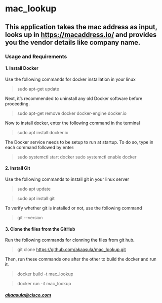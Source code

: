 # mac_lookup

## This application takes the mac address as input, looks up in https://macaddress.io/  and provides you the vendor details like company name.

### Usage and Requirements
#### 1. Install Docker
Use the following commands for docker installation in your linux 
>sudo apt-get update


Next, it’s recommended to uninstall any old Docker software before proceeding.

>sudo apt-get remove docker docker-engine docker.io

Now to install docker, enter the following command in the terminal

>sudo apt install docker.io

The Docker service needs to be setup to run at startup. To do so, type in each command followed by enter:

>sudo systemctl start docker
>sudo systemctl enable docker


#### 2. Install Git
Use the following commands to install git in your linux server 

>sudo apt update

>sudo apt install git

To verify whether git is installed or not, use the following command
>git --version

#### 3. Clone the files from the GitHub

Run the following commands for clonning the files from git hub.

>git clone https://github.com/akaasula/mac_lookup.git

Then, run these commands one after the other to build the docker and run it.
>docker build -t mac_lookup


>docker run -it mac_lookup




##### akaasula@cisco.com




 

